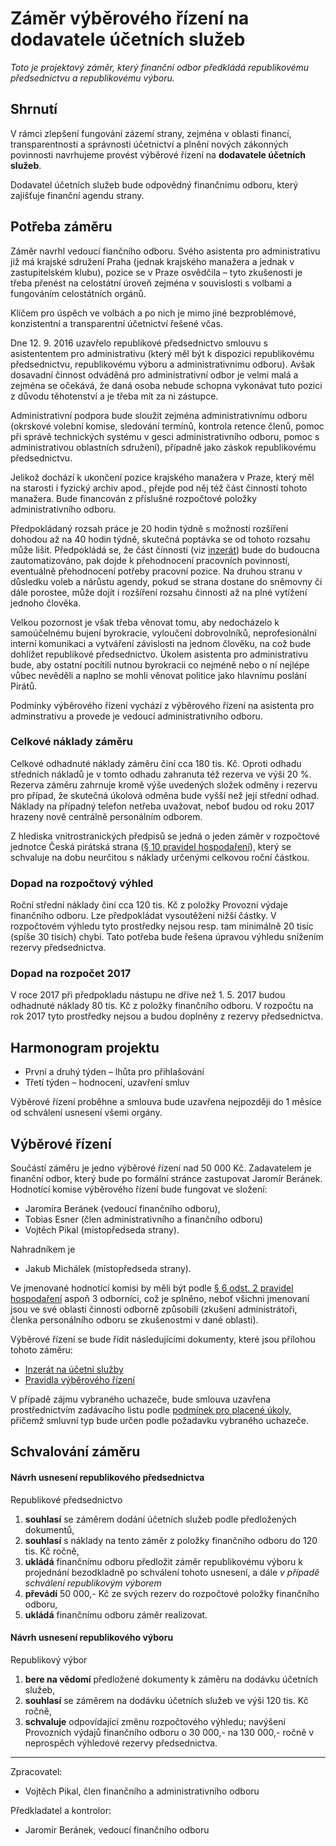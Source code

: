 Záměr výběrového řízení na dodavatele účetních služeb
========================

*Toto je projektový záměr, který finanční odbor předkládá republikovému předsednictvu a republikovému výboru.*

Shrnutí
-------

V rámci zlepšení fungování zázemí strany, zejména v oblasti financí, transparentnosti a správnosti účetnictví a plnění nových zákonných povinnosti navrhujeme provést výběrové řízení na **dodavatele účetních služeb**.

Dodavatel účetních služeb bude odpovědný finančnímu odboru, který zajišťuje finanční agendu strany.


Potřeba záměru
--------------

Záměr navrhl vedoucí fiančního odboru. Svého asistenta pro administrativu již má krajské sdružení Praha (jednak krajského manažera a jednak v zastupitelském klubu), pozice se v Praze osvědčila – tyto zkušenosti je třeba přenést na celostátní úroveň zejména v souvislosti s  volbami a fungováním celostátních orgánů. 

Klíčem pro úspěch ve volbách a po nich je mimo jiné bezproblémové, konzistentní a transparentní účetnictví řešené včas.  

Dne 12. 9. 2016 uzavřelo republikové předsednictvo smlouvu s asistententem pro administrativu (který měl být k dispozici republikovému předsednictvu, republikovému výboru a administrativnímu odboru). Avšak dosavadní činnost odváděná pro administrativní odbor je velmi malá a zejména se očekává, že daná osoba nebude schopna vykonávat tuto pozici z důvodu těhotenství a je třeba mít za ni zástupce. 

Administrativní podpora bude sloužit zejména administrativnímu odboru (okrskové volební komise, sledování termínů, kontrola retence členů, pomoc při správě technických systému v gesci administrativního odboru, pomoc s administrativou oblastních sdružení), případně jako záskok republikovému předsednictvu. 

Jelikož dochází k ukončení pozice krajského manažera v Praze, který měl na starosti i fyzický archiv apod., přejde pod něj též část činností tohoto manažera. Bude financován z příslušné rozpočtové položky administrativního odboru. 

Předpokládaný rozsah práce je 20 hodin týdně s možností rozšíření dohodou až na 40 hodin týdně, skutečná poptávka se od tohoto rozsahu může lišit. Předpokládá se, že část čínností (viz [inzerát](readme.md)) bude do budoucna zautomatizováno, pak dojde k přehodnocení pracovních povinností, eventuálně přehodnocení potřeby pracovní pozice. Na druhou stranu v důsledku voleb a nárůstu agendy, pokud se strana dostane do sněmovny či dále porostee, může dojít i rozšíření rozsahu činnosti až na plné vytížení jednoho člověka.

Velkou pozornost je však třeba věnovat tomu, aby nedocházelo k samoúčelnému bujení byrokracie, vyloučení dobrovolníků, neprofesionální interní komunikaci a vytváření závislosti na jednom člověku, na což bude dohlížet republikové předsednictvo. Úkolem asistenta pro administrativu bude, aby ostatní pocítili nutnou byrokracii co nejméně nebo o ní nejlépe vůbec nevěděli a naplno se mohli věnovat politice jako hlavnímu poslání Pirátů.

Podmínky výběrového řízení vychází z výběrového řízení na asistenta pro adminstrativu a provede je vedoucí administrativního odboru. 

### Celkové náklady záměru

Celkové odhadnuté náklady záměru činí cca 180 tis. Kč. Oproti odhadu středních nákladů je v tomto odhadu zahranuta též rezerva ve výši 20 %. Rezerva záměru zahrnuje kromě výše uvedených složek odměny i rezervu pro případ, že skutečná úkolová odměna bude vyšší než její střední odhad. Náklady na případný telefon netřeba uvažovat, neboť budou od roku 2017 hrazeny nově centrálně personálním odborem. 

Z hlediska vnitrostranických předpisů se jedná o jeden záměr v rozpočtové jednotce Česká pirátská strana ([§ 10 pravidel hospodaření][prah]), který se schvaluje na dobu neurčitou s náklady určenými celkovou roční částkou. 

[prah]: https://www.pirati.cz/rules/prah



### Dopad na rozpočtový výhled

Roční střední náklady činí cca 120 tis. Kč z položky Provozní výdaje finančního odboru. Lze předpokládat vysoutěžení nižší částky. V rozpočtovém výhledu tyto prostředky nejsou resp. tam minimálně 20 tisíc (spíše 30 tisích) chybí. Tato potřeba bude řešena úpravou výhledu snížením rezervy předsednictva.


### Dopad na rozpočet 2017

V roce 2017 při předpokladu nástupu ne dříve než 1. 5. 2017 budou odhadnuté náklady 80 tis. Kč z položky finančního odboru. V rozpočtu na rok 2017 tyto prostředky nejsou a budou doplněny z rezervy předsednictva.  


Harmonogram projektu
--------------------

* První a druhý týden – lhůta pro přihlašování
* Třetí týden – hodnocení, uzavření smluv

Výběrové řízení proběhne a smlouva bude uzavřena nejpozději do 1 měsíce od schválení usnesení všemi orgány.

Výběrové řízení
----------------

Součástí záměru je jedno výběrové řízení nad 50 000 Kč.
Zadavatelem je finanční odbor, který bude po formální stránce zastupovat Jaromír Beránek. Hodnotící komise výběrového řízení bude fungovat ve složení: 

* Jaromíra Beránek (vedoucí finančního odboru),
* Tobias Esner (člen administrativního a finančního odboru)  
* Vojtěch Pikal (místopředseda strany).

Nahradníkem je
* Jakub Michálek (místopředseda strany).

Ve jmenované hodnotící komisi by měli být podle [§ 6 odst. 2 pravidel hospodaření](https://www.pirati.cz/rules/prah#vyberova_rizeni) aspoň 3 odborníci, což je splněno, neboť všichni jmenovaní jsou ve své oblasti činnosti odborně způsobilí (zkušení administrátoři, členka personálního odboru se zkušenostmi v dané oblasti).

Výběrové řízení se bude řídit následujícími dokumenty, které jsou přílohou tohoto záměru:

* [Inzerát na účetní služby](readme.md)
* [Pravidla výběrového řízení](pravidla.md)

V případě zájmu vybraného uchazeče, bude smlouva uzavřena prostřednictvím zadávacího listu podle [podmínek pro placené úkoly][podminky], přičemž smluvní typ bude určen podle požadavku vybraného uchazeče.

[podminky]: https://github.com/pirati-cz/sablony/blob/4b07ba675434ee634c527909d537122264cc712e/ukoly/podminky/podminky.md

Schvalování záměru
------------------

#### Návrh usnesení republikového předsednictva

Republikové předsednictvo

1. **souhlasí** se záměrem dodání účetních služeb podle předložených dokumentů,
2. **souhlasí** s náklady na tento záměr z položky finančního odboru do 120 tis. Kč ročně,
3. **ukládá** finančnímu odboru předložit záměr republikovému výboru k projednání bezodkladně po schválení tohoto usnesení, a dále *v případě schválení republikovým výborem*
4. **převádí** 50 000,- Kč ze svých rezerv do rozpočtové položky finančního odboru,
5. **ukládá** finančnímu odboru záměr realizovat.

#### Návrh usnesení republikového výboru

Republikový výbor

1. **bere na vědomí** předložené dokumenty k záměru na dodávku účetních služeb,
2. **souhlasí** se záměrem na dodávku účetních služeb ve výši 120 tis. Kč ročně,
3. **schvaluje** odpovídající změnu rozpočtového výhledu; navýšení Provozních výdajů finančního odboru o 30 000,- na 130 000,- ročně v neprospěch výhledové rezervy předsednictva. 


---

Zpracovatel:

* Vojtěch Pikal, člen finančního a administrativního odboru

Předkladatel a kontrolor:

* Jaromír Beránek, vedoucí finančního odboru
